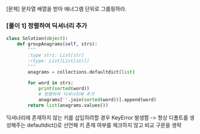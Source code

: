 [문제]
문자열 배열을 받아 애너그램 단위로 그룹핑하라.

### [풀이 1] 정렬하여 딕셔너리 추가
```python
class Solution(object):
    def groupAnagrams(self, strs):
        """
        :type strs: List[str]
        :rtype: List[List[str]]
        """
        anagrams = collections.defaultdict(list)
        
        for word in strs:
            print(sorted(word))
            # 정렬하여 딕셔너리에 추가
            anagrams[''.join(sorted(word))].append(word)
        return list(anagrams.values())
```

딕셔너리에 존재하지 않는 키를 삽입하려할 경우 KeyError 발생함
-> 항상 디폴트를 생성해주는 defaultdict()로 선언해 키 존재 여부를 체크하지 않고 비교 구문을 생략
